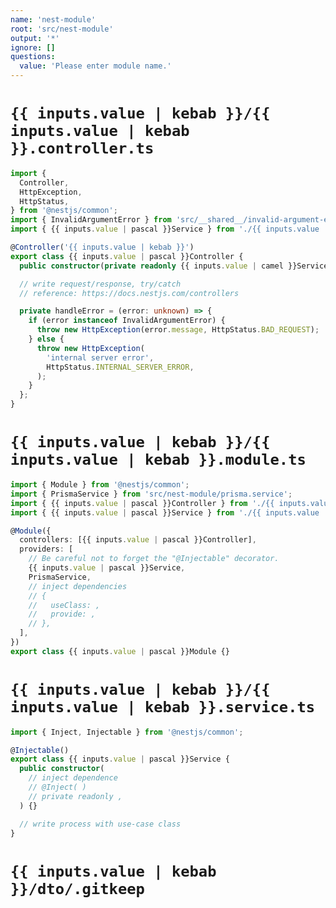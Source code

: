 ```yaml
---
name: 'nest-module'
root: 'src/nest-module'
output: '*'
ignore: []
questions:
  value: 'Please enter module name.'
---
```


# `{{ inputs.value | kebab }}/{{ inputs.value | kebab }}.controller.ts`

```typescript
import {
  Controller,
  HttpException,
  HttpStatus,
} from '@nestjs/common';
import { InvalidArgumentError } from 'src/__shared__/invalid-argument-error';
import { {{ inputs.value | pascal }}Service } from './{{ inputs.value | kebab }}.service';

@Controller('{{ inputs.value | kebab }}')
export class {{ inputs.value | pascal }}Controller {
  public constructor(private readonly {{ inputs.value | camel }}Service: {{ inputs.value | pascal }}Service) {}

  // write request/response, try/catch
  // reference: https://docs.nestjs.com/controllers

  private handleError = (error: unknown) => {
    if (error instanceof InvalidArgumentError) {
      throw new HttpException(error.message, HttpStatus.BAD_REQUEST);
    } else {
      throw new HttpException(
        'internal server error',
        HttpStatus.INTERNAL_SERVER_ERROR,
      );
    }
  };
}

```

# `{{ inputs.value | kebab }}/{{ inputs.value | kebab }}.module.ts`

```typescript
import { Module } from '@nestjs/common';
import { PrismaService } from 'src/nest-module/prisma.service';
import { {{ inputs.value | pascal }}Controller } from './{{ inputs.value | kebab }}.controller';
import { {{ inputs.value | pascal }}Service } from './{{ inputs.value | kebab }}.service';

@Module({
  controllers: [{{ inputs.value | pascal }}Controller],
  providers: [
    // Be careful not to forget the "@Injectable" decorator.
    {{ inputs.value | pascal }}Service,
    PrismaService,
    // inject dependencies
    // {
    //   useClass: ,
    //   provide: ,
    // },
  ],
})
export class {{ inputs.value | pascal }}Module {}

```

# `{{ inputs.value | kebab }}/{{ inputs.value | kebab }}.service.ts`

```typescript
import { Inject, Injectable } from '@nestjs/common';

@Injectable()
export class {{ inputs.value | pascal }}Service {
  public constructor(
    // inject dependence
    // @Inject( )
    // private readonly ,
  ) {}

  // write process with use-case class
}

```

# `{{ inputs.value | kebab }}/dto/.gitkeep`

```git config
```
